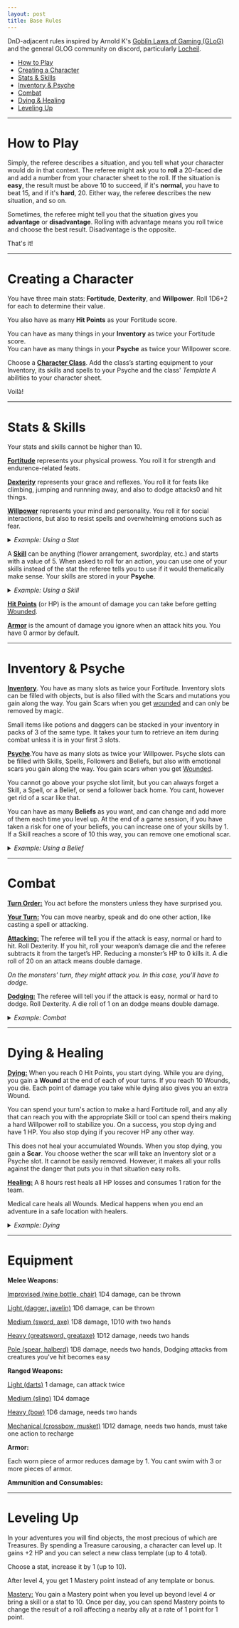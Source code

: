 ```yaml
---
layout: post
title: Base Rules
---
```


DnD-adjacent rules inspired by Arnold K's [Goblin Laws of Gaming (GLoG)](http://goblinpunch.blogspot.com/2020/04/lair-of-lamb-final.html) and the general GLOG community on discord, particularly [Locheil](https://nothicseye.blogspot.com/).

- [How to Play](#how-to-play)
- [Creating a Character](#creating-a-character)
- [Stats & Skills](#stats--skills)
- [Inventory & Psyche](#inventory--psyche)
- [Combat](#combat)
- [Dying & Healing](#dying--healing)
- [Leveling Up](#leveling-up)

---

# **How to Play**

Simply, the referee describes a situation, and you tell what your character would do in that context. The referee might ask you to **roll** a 20-faced die and add a number from your character sheet to the roll. If the situation is **easy**, the result must be above 10 to succeed, if it's **normal**, you have to beat 15, and if it's **hard**, 20. Either way, the referee describes the new situation, and so on. 

Sometimes, the referee might tell you that the situation gives you **advantage** or **disadvantage**. Rolling with advantage means you roll twice and choose the best result. Disadvantage is the opposite.

That's it!

---

# **Creating a Character**

You have three main stats: **Fortitude**, **Dexterity**, and **Willpower**. Roll 1D6+2 for each to determine their value.

You also have as many **Hit Points** as your Fortitude score.

You can have as many things in your **Inventory** as twice your Fortitude score. <br>
You can have as many things in your **Psyche** as twice your Willpower score.

Choose a [**Character Class**](https://saltygoo.github.io/classes/). Add the class’s starting equipment to your Inventory, its skills and spells to your Psyche and the class' _Template A_ abilities to your character sheet.

Voilà!

---

# Stats & Skills

Your stats and skills cannot be higher than 10.

<ins>**Fortitude**</ins> represents your physical prowess. You roll it for strength and endurence-related feats.

<ins>**Dexterity**</ins> represents your grace and reflexes. You roll it for feats like climbing, jumping and runnning away, and also to dodge attacks0 and hit things.

<ins>**Willpower**</ins> represents your mind and personality. You roll it for social interactions, but also to resist spells and overwhelming emotions such as fear.

<details markdown="1">
<summary><i>Example: Using a Stat</i></summary>
*Beau is running away from a troll. He rolls a D20 and adds his Dexterity for a total of 17. This is higher than 15 and means that Beau is out of reach in another location of his choice. However, Gretchen, Beau's ally, rolled 12. That means she hasn't escaped the troll, and both of them will have to keep fighting in the next room in the dungeon.*
</details>

A <ins>**Skill**</ins> can be anything (flower arrangement, swordplay, etc.) and starts with a value of 5. When asked to roll for an action, you can use one of your skills instead of the stat the referee tells you to use if it would thematically make sense. Your skills are stored in your **Psyche**.

<details markdown="1">
<summary><i>Example: Using a Skill</i></summary>
*Beau has 3 points of Willpower and 5 points of a skill named "Swamp Dweller". When trying to parley with a troll, the referee asks him to roll Willpower, but Beau argues that his Swamp Dweller skill makes as much sense to use. The referee agrees and Beau adds 5 to his roll instead of 3.*
</details>

<ins>**Hit Points**</ins> (or HP) is the amount of damage you can take before getting [Wounded](#dying--healing).

<ins>**Armor**</ins> is the amount of damage you ignore when an attack hits you. You have 0 armor by default.

---

# Inventory & Psyche

<ins>**Inventory**</ins>. You have as many slots as twice your Fortitude. Inventory slots can be filled with objects, but is also filled with the Scars and mutations you gain along the way. You gain Scars when you get [wounded](#dying--healing) and can only be removed by magic.

Small items like potions and daggers can be stacked in your inventory in packs of 3 of the same type. It takes your turn to retrieve an item during combat unless it is in your first 3 slots.

<ins>**Psyche**</ins>.You have as many slots as twice your Willpower. Psyche slots can be filled with Skills, Spells, Followers and Beliefs, but also with emotional scars you gain along the way. You gain scars when you get [Wounded](#dying--healing).

You cannot go above your psyche slot limit, but you can always forget a Skill, a Spell, or a Belief, or send a follower back home. You cant, however get rid of a scar like that.

You can have as many **Beliefs** as you want, and can change and add more of them each time you level up. At the end of a game session, if you have taken a risk for one of your beliefs, you can increase one of your skills by 1. If a Skill reaches a score of 10 this way, you can remove one emotional scar.

<details markdown="1">
<summary><i>Example: Using a Belief</i></summary>
*Gretchen is figthing a dangerous troll. Her teammate Beau decides to leave his hiding spot to come to her rescue because he believes in selflessness. At the end of the session, he can increase one of his skills by 1 as a reward for having acted upon his Belief.*
</details>

---

# Combat

<ins>**Turn Order:**</ins> You act before the monsters unless they have surprised you.

<ins>**Your Turn:**</ins> You can move nearby, speak and do one other action, like casting a spell or attacking.

<ins>**Attacking:**</ins> The referee will tell you if the attack is easy, normal or hard to hit. Roll Dexterity. If you hit, roll your weapon’s damage die and the referee subtracts it from the target’s HP. Reducing a monster’s HP to 0 kills it. A die roll of 20 on an attack means double damage.

_On the monsters' turn, they might attack you. In this case, you'll have to dodge._

<ins>**Dodging:**</ins> The referee will tell you if the attack is easy, normal or hard to dodge. Roll Dexterity. A die roll of 1 on an dodge means double damage.

<details markdown="1">
<summary><i>Example: Combat</i></summary>
*Gretchen is figthing a dangerous troll. She acts first. On her turn, she yells at her teammate Beau to stop being a coward, swings her sword at the troll, and moves to the edge of a pit, hoping to lure the monster into a precarious position. The referee tells to make a normal attack roll, so she rolls a D20 and adds her Dexterity hoping to get above 15. The result is 18, it's a hit! Her sword inflicts 1D8 points of damage to the troll, who is infuriated.*

*It's the troll's turn! The referee announces that the monster chases her to the edge of the pit and swings its club at her. She must dodge! She rolls a D20 and adds her Dexterity. 15! It is not enough to avoid the troll's powerfull blow. The referee rolls the monster's damage: 8. Gretchen loses that many Hit Points, reach 0. She starts dying.*
</details>

---

# Dying & Healing

<ins>**Dying:**</ins> When you reach 0 Hit Points, you start dying. While you are dying, you gain a **Wound** at the end of each of your turns. If you reach 10 Wounds, you die. Each point of damage you take while dying also gives you an extra Wound. 

You can spend your turn's action to make a hard Fortitude roll, and any ally that can reach you with the appropriate Skill or tool can spend theirs making a hard Willpower roll to stabilize you. On a success, you stop dying and have 1 HP. You also stop dying if you recover HP any other way.

This does not heal your accumulated Wounds. When you stop dying, you gain a **Scar**. You choose wether the scar will take an Inventory slot or a Psyche slot. It  cannot be easily removed. However, it makes all your rolls against the danger that puts you in that situation easy rolls.

<ins>**Healing:**</ins> A 8 hours rest heals all HP losses and consumes 1 ration for the team.

Medical care heals all Wounds. Medical happens when you end an adventure in a safe location with healers.

<details markdown="1">
<summary><i>Example: Dying</i></summary>
*Gretchen is dying from a troll attack. On her turn, she calls her ally Beau for help and trys to recover. She rolls 19 on her Fortitude roll. Failure! She gains one Wound.*

*Beau arrives at the scene. He has bandages and could try to stop the bleeding, but the troll is still there, and one hit from it could kill Gretchen. He decides to try pushing the troll down the pit instead, at least to distract it. Success! But on her next turn, Beau fails her hard Fortitude roll again, she now has 2 wounds. Beau attempts to save her using bandages and succeeds his hard Willpower roll! Gretchen stops dying, but still has 2 wounds until the end of the adventure.*

*Gretchen has a new Scar. She decides it is going to take an Inventory slot. From now on, she wont be caught off-guard by a troll. All her rolls against them become easy.*
</details>

---

# Equipment

**Melee Weapons:**

<ins>Improvised (wine bottle, chair)</ins>
1D4 damage, can be thrown

<ins>Light (dagger, javelin)</ins>
1D6 damage, can be thrown

<ins>Medium (sword, axe)</ins>
1D8 damage, 1D10 with two hands

<ins>Heavy (greatsword, greataxe)</ins>
1D12 damage, needs two hands

<ins>Pole (spear, halberd)</ins>
1D8 damage, needs two hands,
Dodging attacks from creatures you've hit becomes easy

**Ranged Weapons:**

<ins>Light (darts)</ins>
1 damage, can attack twice

<ins>Medium (sling)</ins>
1D4 damage

<ins>Heavy (bow)</ins>
1D6 damage, needs two hands

<ins>Mechanical (crossbow, musket)</ins>
1D12 damage, needs two hands,
must take one action to recharge

**Armor:**

Each worn piece of armor reduces damage by 1. You cant swim with 3 or more pieces of armor.

**Ammunition and Consumables:**


---

# Leveling Up

In your adventures you will find objects, the most precious of which are Treasures. By spending a Treasure carousing, a character can level up. It gains +2 HP and you can select a new class template (up to 4 total).

Choose a stat, increase it by 1 (up to 10).

After level 4, you get 1 Mastery point instead of any template or bonus.

<ins>Mastery:</ins> You gain a Mastery point when you level up beyond level 4 or bring a skill or a stat to 10. Once per day, you can spend Mastery points to change the result of a roll affecting a nearby ally at a rate of 1 point for 1 point.

